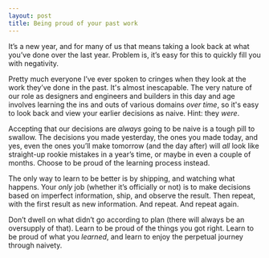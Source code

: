 ```yaml
---
layout: post
title: Being proud of your past work
---
```


It’s a new year, and for many of us that means taking a look back at what you’ve done over the last year. Problem is, it’s easy for this to quickly fill you with negativity.

Pretty much everyone I’ve ever spoken to cringes when they look at the work they’ve done in the past. It's almost inescapable. The very nature of our role as designers and engineers and builders in this day and age involves learning the ins and outs of various domains *over time*, so it's easy to look back and view your earlier decisions as naive. Hint: they *were*.

Accepting that our decisions are *always* going to be naive is a tough pill to swallow. The decisions you made yesterday, the ones you made today, and yes, even the ones you’ll make tomorrow (and the day after) will *all* look like straight-up rookie mistakes in a year’s time, or maybe in even a couple of months. Choose to be proud of the learning process instead.

The only way to learn to be better is by shipping, and watching what happens. Your *only* job (whether it’s officially or not) is to make decisions based on imperfect information, ship, and observe the result. Then repeat, with the first result as new information. And repeat. And repeat again.

Don’t dwell on what didn’t go according to plan (there will always be an oversupply of that). Learn to be proud of the things you got right. Learn to be proud of what you *learned*, and learn to enjoy the perpetual journey through naivety.
